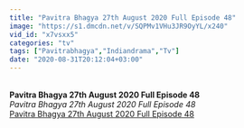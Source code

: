 ```yaml
---
title: "Pavitra Bhagya 27th August 2020 Full Episode 48"
image: "https://s1.dmcdn.net/v/SQPMv1VHu3JR9OyYL/x240"
vid_id: "x7vsxx5"
categories: "tv"
tags: ["Pavitrabhagya","Indiandrama","Tv"]
date: "2020-08-31T20:12:04+03:00"
---
```

<br><b>Pavitra Bhagya 27th August 2020 Full Episode 48</b><br> <i>Pavitra Bhagya 27th August 2020 Full Episode 48</i><br> <u>Pavitra Bhagya 27th August 2020 Full Episode 48</u>
